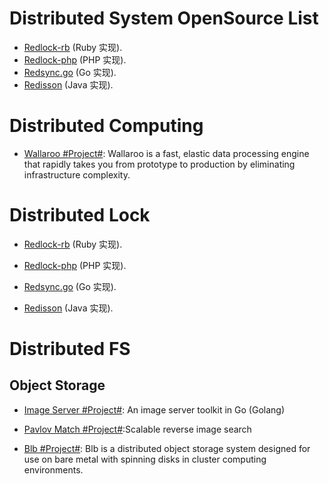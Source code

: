 # Distributed System OpenSource List

- [Redlock-rb](https://github.com/antirez/redlock-rb) (Ruby 实现).
- [Redlock-php](https://github.com/ronnylt/redlock-php) (PHP 实现).
- [Redsync.go](https://github.com/hjr265/redsync.go) (Go 实现).
- [Redisson](https://github.com/mrniko/redisson) (Java 实现).

# Distributed Computing

- [Wallaroo #Project#](https://github.com/wallaroolabs/wallaroo): Wallaroo is a fast, elastic data processing engine that rapidly takes you from prototype to production by eliminating infrastructure complexity.

# Distributed Lock

- [Redlock-rb](https://github.com/antirez/redlock-rb) (Ruby 实现).

- [Redlock-php](https://github.com/ronnylt/redlock-php) (PHP 实现).

- [Redsync.go](https://github.com/hjr265/redsync.go) (Go 实现).

- [Redisson](https://github.com/mrniko/redisson) (Java 实现).

# Distributed FS

## Object Storage

- [Image Server #Project#](https://github.com/pierrre/imageserver): An image server toolkit in Go (Golang)

* [Pavlov Match #Project#](https://github.com/pavlovml/match):Scalable reverse image search

- [Blb #Project#](https://github.com/westerndigitalcorporation/blb): Blb is a distributed object storage system designed for use on bare metal with spinning disks in cluster computing environments.
